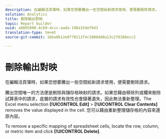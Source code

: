 ```yaml
---
description: 在編輯活頁簿時，如果您想要騰出一些空間給新請求使用，便需要刪除請求。
solution: Analytics
title: 刪除輸出對映
topic: Report builder
uuid: a6805800-4cb9-4ccc-aada-198a15def643
translation-type: tm+mt
source-git-commit: 16ba0b12e0f70112f4c10804d0a13c278388ecc2

---
```



# 刪除輸出對映

在編輯活頁簿時，如果您想要騰出一些空間給新請求使用，便需要刪除請求。

騰出空間唯一的方法便是刪除與儲存格映射的請求。如果您藉由移除列或欄來刪除試算表中的請求，底層的請求有效性也會隨著遺失，因此無法重新整理。The Excel menu selection **[!UICONTROL Edit]** &gt; **[!UICONTROL Clear Contents]** removes the value displayed in the cell. 您可以藉由重新整理儲存格的內容來還原內容。

To remove a specific mapping of spreadsheet cells, locate the row, column, or metric item and click **[!UICONTROL Delete]**.
